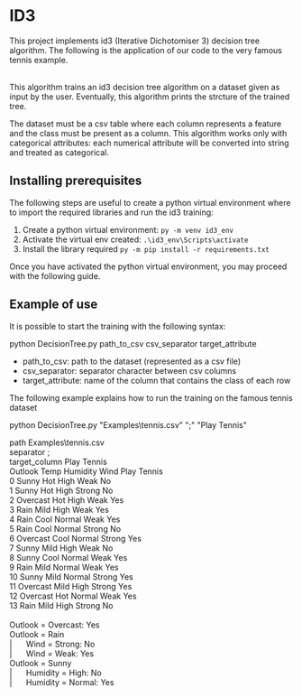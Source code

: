 # ID3

This project implements id3 (Iterative Dichotomiser 3) decision tree algorithm. The following is the application of our code to the very famous tennis example.<br /><br />

This algorithm trains an id3 decision tree algorithm on a dataset given as input by the user. Eventually, this algorithm prints the strcture of the trained tree.<br />

The dataset must be a csv table where each column represents a feature and the class must be present as a column. This algorithm works only with categorical attributes: each numerical attribute will be converted into string and treated as categorical. <br />

## Installing prerequisites

The following steps are useful to create a python virtual environment where to import the required libraries and run the id3 training: <br />

<ol>
<li>Create a python virtual environment: <code>py -m venv id3_env</code></li>
<li>Activate the virtual env created: <code>.\id3_env\Scripts\activate</code></li>
<li>Install the library required <code>py -m pip install -r requirements.txt</code></li>
</ol>

Once you have activated the python virtual environment, you may proceed with the following guide. <br />

## Example of use

It is possible to start the training with the following syntax: <br />

python DecisionTree.py path_to_csv csv_separator target_attribute<br />

<ul>
<li>path_to_csv: path to the dataset (represented as a csv file)</li>
<li>csv_separator: separator character between csv columns</li>
<li>target_attribute: name of the column that contains the class of each row</li>
</ul>

The following example explains how to run the training on the famous tennis dataset <br />

python DecisionTree.py "Examples\tennis.csv" ";" "Play Tennis"<br />

path Examples\tennis.csv<br />separator ;<br />target_column Play Tennis<br />     Outlook  Temp Humidity    Wind Play Tennis<br />0      Sunny   Hot     High    Weak          No<br />1      Sunny   Hot     High  Strong          No<br />2   Overcast   Hot     High    Weak         Yes<br />3       Rain  Mild     High    Weak         Yes<br />4       Rain  Cool   Normal    Weak         Yes<br />5       Rain  Cool   Normal  Strong          No<br />6   Overcast  Cool   Normal  Strong         Yes<br />7      Sunny  Mild     High    Weak          No<br />8      Sunny  Cool   Normal    Weak         Yes<br />9       Rain  Mild   Normal    Weak         Yes<br />10     Sunny  Mild   Normal  Strong         Yes<br />11  Overcast  Mild     High  Strong         Yes<br />12  Overcast   Hot   Normal    Weak         Yes<br />13      Rain  Mild     High  Strong          No<br /><br />Outlook = Overcast: Yes<br />Outlook = Rain<br />|&ensp;&ensp;&ensp;&nbsp;Wind = Strong: No<br />|&ensp;&ensp;&ensp;&nbsp;Wind = Weak: Yes<br />Outlook = Sunny<br />|&ensp;&ensp;&ensp;&nbsp;Humidity = High: No<br />|&ensp;&ensp;&ensp;&nbsp;Humidity = Normal: Yes